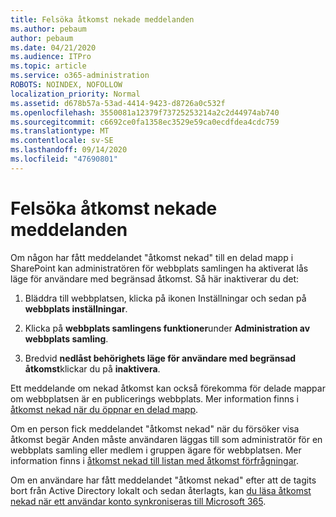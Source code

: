 ```yaml
---
title: Felsöka åtkomst nekade meddelanden
ms.author: pebaum
author: pebaum
ms.date: 04/21/2020
ms.audience: ITPro
ms.topic: article
ms.service: o365-administration
ROBOTS: NOINDEX, NOFOLLOW
localization_priority: Normal
ms.assetid: d678b57a-53ad-4414-9423-d8726a0c532f
ms.openlocfilehash: 3550081a12379f73725253214a2c2d44974ab740
ms.sourcegitcommit: c6692ce0fa1358ec3529e59ca0ecdfdea4cdc759
ms.translationtype: MT
ms.contentlocale: sv-SE
ms.lasthandoff: 09/14/2020
ms.locfileid: "47690801"
---
```

# <a name="troubleshoot-access-denied-messages"></a>Felsöka åtkomst nekade meddelanden

Om någon har fått meddelandet "åtkomst nekad" till en delad mapp i SharePoint kan administratören för webbplats samlingen ha aktiverat lås läge för användare med begränsad åtkomst. Så här inaktiverar du det: 
  
1. Bläddra till webbplatsen, klicka på ikonen Inställningar och sedan på **webbplats inställningar**.
    
2. Klicka på **webbplats samlingens funktioner**under **Administration av webbplats samling**.
    
3. Bredvid **nedlåst behörighets läge för användare med begränsad åtkomst**klickar du på **inaktivera**.
    
Ett meddelande om nekad åtkomst kan också förekomma för delade mappar om webbplatsen är en publicerings webbplats. Mer information finns i [åtkomst nekad när du öppnar en delad mapp](https://go.microsoft.com/fwlink/?linkid=2004317).
  
Om en person fick meddelandet "åtkomst nekad" när du försöker visa åtkomst begär Anden måste användaren läggas till som administratör för en webbplats samling eller medlem i gruppen ägare för webbplatsen. Mer information finns i [åtkomst nekad till listan med åtkomst förfrågningar](https://go.microsoft.com/fwlink/?linkid=2004220).
  
Om en användare har fått meddelandet "åtkomst nekad" efter att de tagits bort från Active Directory lokalt och sedan återlagts, kan [du läsa åtkomst nekad när ett användar konto synkroniseras till Microsoft 365](https://go.microsoft.com/fwlink/?linkid=2004318).
  

